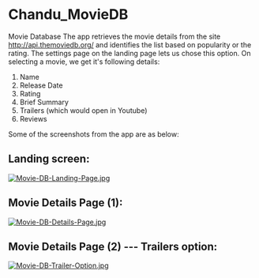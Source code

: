 # Chandu_MovieDB
Movie Database
The app retrieves the movie details from the site http://api.themoviedb.org/ and identifies the list based on popularity or the rating.
The settings page on the landing page lets us chose this option.
On selecting a movie, we get it's following details:
 1. Name
 2. Release Date
 3. Rating
 4. Brief Summary
 5. Trailers (which would open in Youtube)
 6. Reviews
 
Some of the screenshots from the app are as below:

Landing screen:
---------------- 
[![Movie-DB-Landing-Page.jpg](https://i.postimg.cc/Y2zH9CJ6/Movie-DB-Landing-Page.jpg)](https://postimg.cc/23yJ9rjy)

Movie Details Page (1):
------------------------ 
[![Movie-DB-Details-Page.jpg](https://i.postimg.cc/R05sKctN/Movie-DB-Details-Page.jpg)](https://postimg.cc/yDjyz3vH)

Movie Details Page (2) --- Trailers option:
--------------------------------------------
[![Movie-DB-Trailer-Option.jpg](https://i.postimg.cc/NMNkJTK8/Movie-DB-Trailer-Option.jpg)](https://postimg.cc/62vZT8LT)
